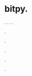 # bitpy.
.
.
.
.












.






















































.
























.



























.














































.
